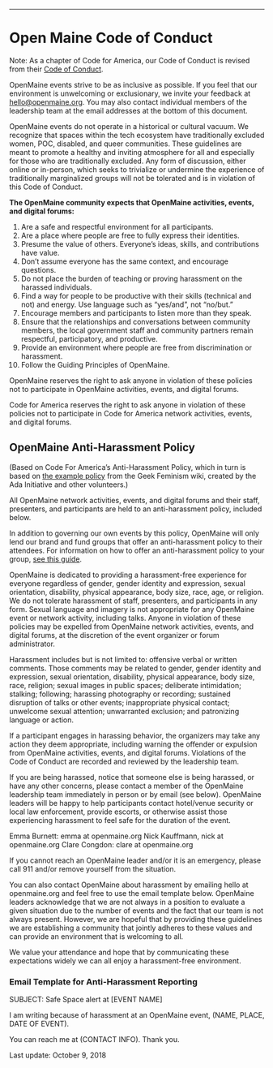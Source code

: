 ---
# Open Maine Code of Conduct
Note: As a chapter of Code for America, our Code of Conduct is revised from their [Code of Conduct](https://github.com/codeforamerica/codeofconduct).

OpenMaine events strive to be as inclusive as possible. If you feel that our environment is unwelcoming or exclusionary, we invite your feedback at hello@openmaine.org. You may also contact individual members of the leadership team at the email addresses at the bottom of this document.

OpenMaine events do not operate in a historical or cultural vacuum. We recognize that spaces within the tech ecosystem have traditionally excluded women, POC, disabled, and queer communities. These guidelines are meant to promote a healthy and inviting atmosphere for all and especially for those who are traditionally excluded. Any form of discussion, either online or in-person, which seeks to trivialize or undermine the experience of traditionally marginalized groups will not be tolerated and is in violation of this Code of Conduct.

**The OpenMaine community expects that OpenMaine activities, events, and digital forums:**

1. Are a safe and respectful environment for all participants.
1. Are a place where people are free to fully express their identities.
1. Presume the value of others. Everyone’s ideas, skills, and contributions have value.
1. Don’t assume everyone has the same context, and encourage questions.
1. Do not place the burden of teaching or proving harassment on the harassed individuals.
1. Find a way for people to be productive with their skills (technical and not) and energy. Use language such as “yes/and”, not “no/but.”
1. Encourage members and participants to listen more than they speak.
1. Ensure that the relationships and conversations between community members, the local government staff and community partners remain respectful, participatory, and productive.
1. Provide an environment where people are free from discrimination or harassment.
1. Follow the Guiding Principles of OpenMaine.

OpenMaine reserves the right to ask anyone in violation of these policies not to participate in OpenMaine activities, events, and digital forums.

Code for America reserves the right to ask anyone in violation of these policies not to participate in Code for America network activities, events, and digital forums.

## OpenMaine Anti-Harassment Policy

(Based on Code For America’s Anti-Harassment Policy, which in turn is based on [the example policy](http://geekfeminism.wikia.com/wiki/Conference_anti-harassment/Policy) from the Geek Feminism wiki, created by the Ada Initiative and other volunteers.)

All OpenMaine network activities, events, and digital forums and their staff, presenters, and participants are held to an anti-harassment policy, included below.

In addition to governing our own events by this policy, OpenMaine will only lend our brand and fund groups that offer an anti-harassment policy to their attendees. For information on how to offer an anti-harassment policy to your group, [see this guide](https://docs.google.com/a/codeforamerica.org/document/d/1Zg2FDt7awgfCmdcbzMwKHMb1A7KDOhs_z7ibCb3TLLQ/edit).

OpenMaine is dedicated to providing a harassment-free experience for everyone regardless of gender, gender identity and expression, sexual orientation, disability, physical appearance, body size, race, age, or religion. We do not tolerate harassment of staff, presenters, and participants in any form. Sexual language and imagery is not appropriate for any OpenMaine event or network activity, including talks. Anyone in violation of these policies may be expelled from OpenMaine network activities, events, and digital forums, at the discretion of the event organizer or forum administrator.

Harassment includes but is not limited to: offensive verbal or written comments. Those comments may be related to gender, gender identity and expression, sexual orientation, disability, physical appearance, body size, race, religion; sexual images in public spaces; deliberate intimidation; stalking; following; harassing photography or recording; sustained disruption of talks or other events; inappropriate physical contact; unwelcome sexual attention; unwarranted exclusion; and patronizing language or action.

If a participant engages in harassing behavior, the organizers may take any action they deem appropriate, including warning the offender or expulsion from OpenMaine activities, events, and digital forums. Violations of the Code of Conduct are recorded and reviewed by the leadership team.

If you are being harassed, notice that someone else is being harassed, or have any other concerns, please contact a member of the OpenMaine leadership team immediately in person or by email (see below). OpenMaine leaders will be happy to help participants contact hotel/venue security or local law enforcement, provide escorts, or otherwise assist those experiencing harassment to feel safe for the duration of the event.

Emma Burnett: emma at openmaine.org
Nick Kauffmann, nick at openmaine.org
Clare Congdon: clare at openmaine.org

If you cannot reach an OpenMaine leader and/or it is an emergency, please call 911 and/or remove yourself from the situation.

You can also contact OpenMaine about harassment by emailing hello at openmaine.org and feel free to use the email template below. OpenMaine leaders acknowledge that we are not always in a position to evaluate a given situation due to the number of events and the fact that our team is not always present. However, we are hopeful that by providing these guidelines we are establishing a community that jointly adheres to these values and can provide an environment that is welcoming to all.

We value your attendance and hope that by communicating these expectations widely we can all enjoy a harassment-free environment.

### Email Template for Anti-Harassment Reporting

SUBJECT: Safe Space alert at [EVENT NAME]

I am writing because of harassment at an OpenMaine event, (NAME, PLACE, DATE OF EVENT).

You can reach me at (CONTACT INFO). Thank you.

Last update: October 9, 2018
